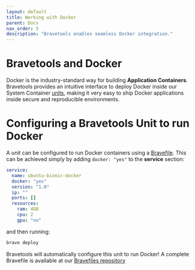 ```yaml
---
layout: default
title: Working with Docker
parent: Docs
nav_order: 5
description: "Bravetools enables seamless Docker integration."
---
```


# Bravetools and Docker

Docker is the industry-standard way for building **Application Containers**. Bravetools provides an intuitive interface to deploy Docker inside our System Container [units](../cli/brave_deploy), making it very easy to ship Docker applications inside secure and reproducible environments.

# Configuring a Bravetools Unit to run Docker

A unit can be configured to run Docker containers using a [Bravefile](../bravefile). This can be achieved simply by adding `docker: "yes"` to the **service** section:

```yaml
service:
  name: ubuntu-bionic-docker
  docker: "yes"
  version: "1.0"
  ip: ""
  ports: []
  resources:
    ram: 4GB
    cpu: 2
    gpu: "no"
```

and then running:

```bash
brave deploy
```

Bravetools will automatically configure this unit to run Docker! A complete Bravefile is available at our [Bravefiles repository](https://github.com/beringresearch/bravefiles/tree/master/ubuntu/ubuntu-bionic-docker)